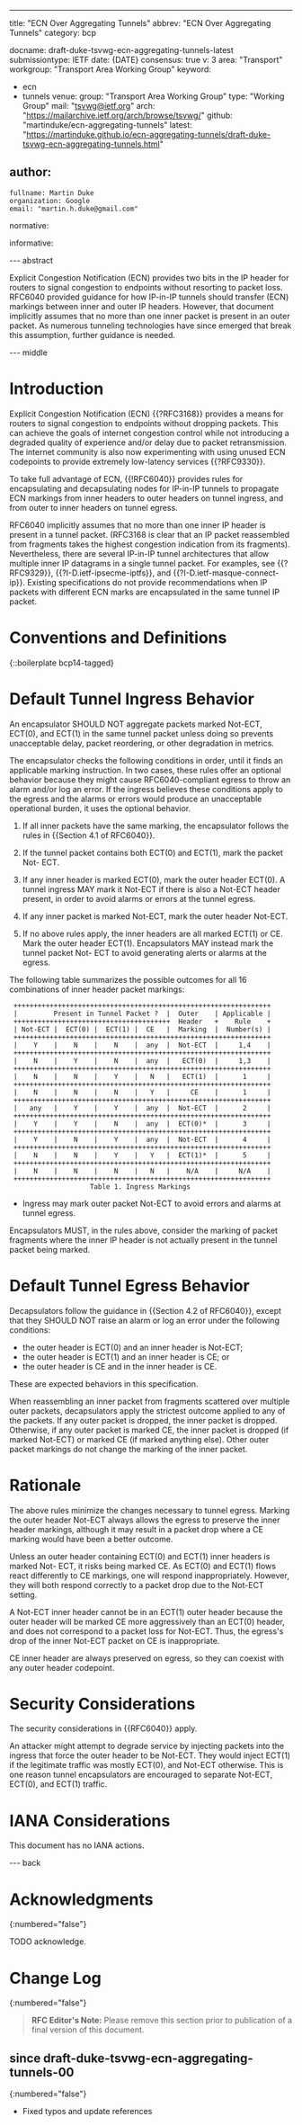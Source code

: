 ---
title: "ECN Over Aggregating Tunnels"
abbrev: "ECN Over Aggregating Tunnels"
category: bcp

docname: draft-duke-tsvwg-ecn-aggregating-tunnels-latest
submissiontype: IETF
date: {DATE}
consensus: true
v: 3
area: "Transport"
workgroup: "Transport Area Working Group"
keyword:
 - ecn
 - tunnels
venue:
  group: "Transport Area Working Group"
  type: "Working Group"
  mail: "tsvwg@ietf.org"
  arch: "https://mailarchive.ietf.org/arch/browse/tsvwg/"
  github: "martinduke/ecn-aggregating-tunnels"
  latest: "https://martinduke.github.io/ecn-aggregating-tunnels/draft-duke-tsvwg-ecn-aggregating-tunnels.html"

author:
 -
    fullname: Martin Duke
    organization: Google
    email: "martin.h.duke@gmail.com"

normative:

informative:


--- abstract

Explicit Congestion Notification (ECN) provides two bits in the IP header for
routers to signal congestion to endpoints without resorting to packet loss.
RFC6040 provided guidance for how IP-in-IP tunnels should transfer (ECN)
markings between inner and outer IP headers.  However, that document implicitly
assumes that no more than one inner packet is present in an outer packet.  As
numerous tunneling technologies have since emerged that break this assumption,
further guidance is needed.

--- middle

# Introduction

Explicit Congestion Notification (ECN) {{?RFC3168}} provides a means for
routers to signal congestion to endpoints without dropping packets. This can
achieve the goals of internet congestion control while not introducing a
degraded quality of experience and/or delay due to packet retransmission. The
internet community is also now experimenting with using unused ECN codepoints
to provide extremely low-latency services {{?RFC9330}}.

To take full advantage of ECN, {{!RFC6040}} provides rules for encapsulating
and decapsulating nodes for IP-in-IP tunnels to propagate ECN markings from
inner headers to outer headers on tunnel ingress, and from outer to inner
headers on tunnel egress.

RFC6040 implicitly assumes that no more than one inner IP header is present in
a tunnel packet. (RFC3168 is clear that an IP packet reassembled from fragments
takes the highest congestion indication from its fragments). Nevertheless,
there are several IP-in-IP tunnel architectures that allow multiple inner IP
datagrams in a single tunnel packet. For examples, see {{?RFC9329}},
{{?I-D.ietf-ipsecme-iptfs}}, and {{?I-D.ietf-masque-connect-ip}}. Existing
specifications do not provide recommendations when IP packets with different ECN
marks are encapsulated in the same tunnel IP packet.

# Conventions and Definitions

{::boilerplate bcp14-tagged}

# Default Tunnel Ingress Behavior

An encapsulator SHOULD NOT aggregate packets marked Not-ECT, ECT(0), and ECT(1)
in the same tunnel packet unless doing so prevents unacceptable delay, packet
reordering, or other degradation in metrics.

The encapsulator checks the following conditions in order, until it finds an
applicable marking instruction. In two cases, these rules offer an optional
behavior because they might cause RFC6040-compliant egress to throw an alarm
and/or log an error. If the ingress believes these conditions apply to the
egress and the alarms or errors would produce an unacceptable operational
burden, it uses the optional behavior.

1. If all inner packets have the same marking, the encapsulator follows the
rules in {{Section 4.1 of RFC6040}}.

2. If the tunnel packet contains both ECT(0) and ECT(1), mark the packet Not-
ECT.

3. If any inner header is marked ECT(0), mark the outer header ECT(0). A tunnel
ingress MAY mark it Not-ECT if there is also a Not-ECT header present, in order
to avoid alarms or errors at the tunnel egress.

4. If any inner packet is marked Not-ECT, mark the outer header Not-ECT.

5. If no above rules apply, the inner headers are all marked ECT(1) or CE. Mark
the outer header ECT(1). Encapsulators MAY instead mark the tunnel packet Not-
ECT to avoid generating alerts or alarms at the egress.

The following table summarizes the possible outcomes for all 16 combinations of
inner header packet markings:

~~~
 ++++++++++++++++++++++++++++++++++++++++++++++++++++++++++++++++
 |         Present in Tunnel Packet ?  |  Outer    | Applicable |
 +++++++++++++++++++++++++++++++++++++++  Header   +    Rule    +
 | Not-ECT |  ECT(0) |  ECT(1) |  CE   |  Marking  |  Number(s) |
 ++++++++++++++++++++++++++++++++++++++++++++++++++++++++++++++++
 |    Y    |    N    |    N    |  any  |  Not-ECT  |     1,4    |
 ++++++++++++++++++++++++++++++++++++++++++++++++++++++++++++++++
 |    N    |    Y    |    N    |  any  |   ECT(0)  |     1,3    |
 ++++++++++++++++++++++++++++++++++++++++++++++++++++++++++++++++
 |    N    |    N    |    Y    |   N   |   ECT(1)  |      1     |
 ++++++++++++++++++++++++++++++++++++++++++++++++++++++++++++++++
 |    N    |    N    |    N    |   Y   |     CE    |      1     |
 ++++++++++++++++++++++++++++++++++++++++++++++++++++++++++++++++
 |   any   |    Y    |    Y    |  any  |  Not-ECT  |      2     |
 ++++++++++++++++++++++++++++++++++++++++++++++++++++++++++++++++
 |    Y    |    Y    |    N    |  any  |  ECT(0)*  |      3     |
 ++++++++++++++++++++++++++++++++++++++++++++++++++++++++++++++++
 |    Y    |    N    |    Y    |  any  |  Not-ECT  |      4     |
 ++++++++++++++++++++++++++++++++++++++++++++++++++++++++++++++++
 |    N    |    N    |    Y    |   Y   |  ECT(1)*  |      5     |
 ++++++++++++++++++++++++++++++++++++++++++++++++++++++++++++++++
 |    N    |    N    |    N    |   N   |    N/A    |     N/A    |
 ++++++++++++++++++++++++++++++++++++++++++++++++++++++++++++++++
                    Table 1. Ingress Markings
~~~

* Ingress may mark outer packet Not-ECT to avoid errors and alarms at tunnel
egress.

Encapsulators MUST, in the rules above, consider the marking of packet fragments
where the inner IP header is not actually present in the tunnel packet being
marked.


# Default Tunnel Egress Behavior

Decapsulators follow the guidance in {{Section 4.2 of RFC6040}}, except that
they SHOULD NOT raise an alarm or log an error under the following conditions:

* the outer header is ECT(0) and an inner header is Not-ECT;
* the outer header is ECT(1) and an inner header is CE; or
* the outer header is CE and in the inner header is CE.

These are expected behaviors in this specification.

When reassembling an inner packet from fragments scattered over multiple outer
packets, decapsulators apply the strictest outcome applied to any of the
packets. If any outer packet is dropped, the inner packet is dropped. Otherwise,
if any outer packet is marked CE, the inner packet is dropped (if marked
Not-ECT) or marked CE (if marked anything else). Other outer packet markings do
not change the marking of the inner packet.

# Rationale

The above rules minimize the changes necessary to tunnel egress. Marking the
outer header Not-ECT always allows the egress to preserve the inner header
markings, although it may result in a packet drop where a CE marking would have
been a better outcome.

Unless an outer header containing ECT(0) and ECT(1) inner headers is marked Not-
ECT, it risks being marked CE. As ECT(0) and ECT(1) flows react differently to
CE markings, one will respond inappropriately. However, they will both respond
correctly to a packet drop due to the Not-ECT setting.

A Not-ECT inner header cannot be in an ECT(1) outer header because the outer
header will be marked CE more aggressively than an ECT(0) header, and does not
correspond to a packet loss for Not-ECT. Thus, the egress's drop of the inner
Not-ECT packet on CE is inappropriate.

CE inner header are always preserved on egress, so they can coexist with any
outer header codepoint.

# Security Considerations

The security considerations in {{RFC6040}} apply.

An attacker might attempt to degrade service by injecting packets into the
ingress that force the outer header to be Not-ECT. They would inject ECT(1) if
the legitimate traffic was mostly ECT(0), and Not-ECT otherwise. This is one
reason tunnel encapsulators are encouraged to separate Not-ECT, ECT(0), and
ECT(1) traffic.

# IANA Considerations

This document has no IANA actions.


--- back

# Acknowledgments
{:numbered="false"}

TODO acknowledge.

# Change Log
{:numbered="false"}

> **RFC Editor's Note:** Please remove this section prior to
> publication of a final version of this document.

## since draft-duke-tsvwg-ecn-aggregating-tunnels-00
{:numbered="false"}
* Fixed typos and update references
